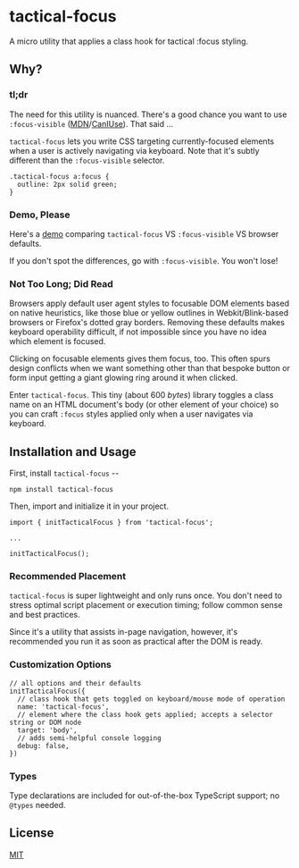 # tactical-focus

A micro utility that applies a class hook for tactical :focus styling.

## Why?

### tl;dr

The need for this utility is nuanced. There's a good chance you want to use `:focus-visible` ([MDN](https://developer.mozilla.org/en-US/docs/Web/CSS/:focus-visible)/[CanIUse](https://caniuse.com/?search=focus-visible)). That said ...

`tactical-focus` lets you write CSS targeting currently-focused elements when a user is actively navigating via keyboard. Note that it's subtly different than the `:focus-visible` selector.

```
.tactical-focus a:focus {
  outline: 2px solid green;
}
```

### Demo, Please

Here's a [demo](https://phillipluther.github.io/tactical-focus/) comparing `tactical-focus` VS `:focus-visible` VS browser defaults.

If you don't spot the differences, go with `:focus-visible`. You won't lose!

### Not Too Long; Did Read

Browsers apply default user agent styles to focusable DOM elements based on native heuristics, like those blue or yellow outlines in Webkit/Blink-based browsers or Firefox's dotted gray borders. Removing these defaults makes keyboard operability difficult, if not impossible since you have no idea which element is focused.

Clicking on focusable elements gives them focus, too. This often spurs design conflicts when we want something other than that bespoke button or form input getting a giant glowing ring around it when clicked.

Enter `tactical-focus`. This tiny (about 600 _bytes_) library toggles a class name on an HTML document's body (or other element of your choice) so you can craft `:focus` styles applied only when a user navigates via keyboard.

## Installation and Usage

First, install `tactical-focus` --

```
npm install tactical-focus
```

Then, import and initialize it in your project.

```
import { initTacticalFocus } from 'tactical-focus';

...

initTacticalFocus();
```

### Recommended Placement

`tactical-focus` is super lightweight and only runs once. You don't need to stress optimal script placement or execution timing; follow common sense and best practices.

Since it's a utility that assists in-page navigation, however, it's recommended you run it as soon as practical after the DOM is ready.

### Customization Options

```
// all options and their defaults
initTacticalFocus({
  // class hook that gets toggled on keyboard/mouse mode of operation
  name: 'tactical-focus',
  // element where the class hook gets applied; accepts a selector string or DOM node
  target: 'body',
  // adds semi-helpful console logging
  debug: false,
})
```

### Types

Type declarations are included for out-of-the-box TypeScript support; no `@types` needed.

## License

[MIT](LICENSE)
